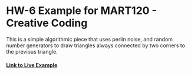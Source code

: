 # HW-6 Example for MART120 - Creative Coding

This is a simple algorithmic piece that uses perlin noise, and random number generators to draw triangles always connected by two corners to the previous triangle.

#### [Link to Live Example](https://montana-media-arts.github.io/120_CreativeCoding_Fall2017/hwExamples/HW-6/)
